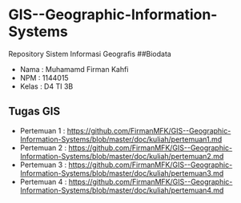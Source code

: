 # GIS--Geographic-Information-Systems
Repository Sistem Informasi Geografis
##Biodata
* Nama : Muhamamd Firman Kahfi
* NPM : 1144015
* Kelas : D4 TI 3B


## Tugas GIS
* Pertemuan 1 : https://github.com/FirmanMFK/GIS--Geographic-Information-Systems/blob/master/doc/kuliah/pertemuan1.md
* Pertemuan 2 : https://github.com/FirmanMFK/GIS--Geographic-Information-Systems/blob/master/doc/kuliah/pertemuan2.md 
* Pertemuan 3 : https://github.com/FirmanMFK/GIS--Geographic-Information-Systems/blob/master/doc/kuliah/pertemuan3.md
* Pertemuan 4 : https://github.com/FirmanMFK/GIS--Geographic-Information-Systems/blob/master/doc/kuliah/pertemuan4.md 
